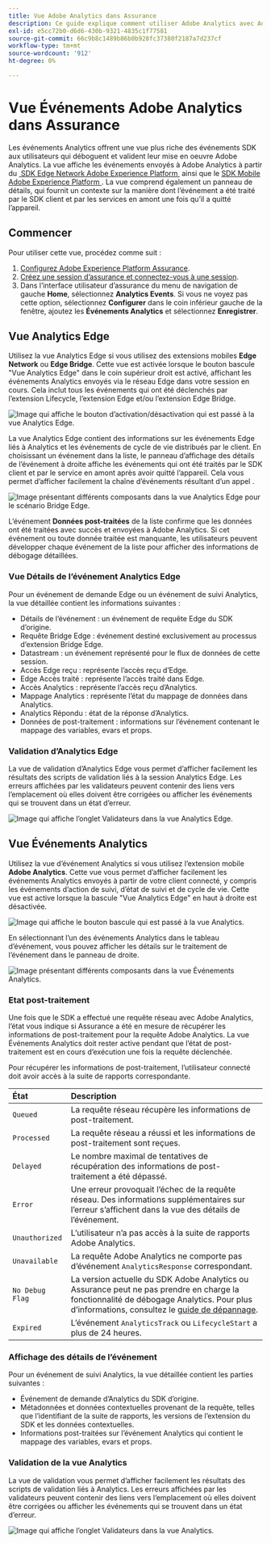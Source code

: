 ```yaml
---
title: Vue Adobe Analytics dans Assurance
description: Ce guide explique comment utiliser Adobe Analytics avec Adobe Experience Platform Assurance.
exl-id: e5cc72b0-d6d6-430b-9321-4835c1f77581
source-git-commit: 66c9b8c1489b86b0b928fc37380f2187a7d237cf
workflow-type: tm+mt
source-wordcount: '912'
ht-degree: 0%

---
```


# Vue Événements Adobe Analytics dans Assurance

Les événements Analytics offrent une vue plus riche des événements SDK aux utilisateurs qui déboguent et valident leur mise en oeuvre Adobe Analytics. La vue affiche les événements envoyés à Adobe Analytics à partir du [&#x200B; SDK Edge Network Adobe Experience Platform &#x200B;](https://developer.adobe.com/client-sdks/edge/edge-network/) ainsi que le [&#x200B; SDK Mobile Adobe Experience Platform &#x200B;](https://developer.adobe.com/client-sdks/solution/adobe-analytics/). La vue comprend également un panneau de détails, qui fournit un contexte sur la manière dont l’événement a été traité par le SDK client et par les services en amont une fois qu’il a quitté l’appareil.

## Commencer

Pour utiliser cette vue, procédez comme suit :

1. [Configurez Adobe Experience Platform Assurance](../tutorials/implement-assurance.md).
2. [Créez une session d’assurance et connectez-vous à une session](../tutorials/using-assurance.md).
3. Dans l’interface utilisateur d’assurance du menu de navigation de gauche **Home**, sélectionnez **Analytics Events**. Si vous ne voyez pas cette option, sélectionnez **Configurer** dans le coin inférieur gauche de la fenêtre, ajoutez les **Événements Analytics** et sélectionnez **Enregistrer**.

## Vue Analytics Edge

Utilisez la vue Analytics Edge si vous utilisez des extensions mobiles **Edge Network** ou **Edge Bridge**. Cette vue est activée lorsque le bouton bascule &quot;Vue Analytics Edge&quot; dans le coin supérieur droit est activé, affichant les événements Analytics envoyés via le réseau Edge dans votre session en cours. Cela inclut tous les événements qui ont été déclenchés par l’extension Lifecycle, l’extension Edge et/ou l’extension Edge Bridge.

![Image qui affiche le bouton d’activation/désactivation qui est passé à la vue Analytics Edge.](./images/adobe-analytics/edge-analytics-view-toggle.png)

La vue Analytics Edge contient des informations sur les événements Edge liés à Analytics et les événements de cycle de vie distribués par le client. En choisissant un événement dans la liste, le panneau d’affichage des détails de l’événement à droite affiche les événements qui ont été traités par le SDK client et par le service en amont après avoir quitté l’appareil. Cela vous permet d’afficher facilement la chaîne d’événements résultant d’un appel .

![Image présentant différents composants dans la vue Analytics Edge pour le scénario Bridge Edge.](./images/adobe-analytics/edgebridge-analytics-events.png)

L’événement **Données post-traitées** de la liste confirme que les données ont été traitées avec succès et envoyées à Adobe Analytics. Si cet événement ou toute donnée traitée est manquante, les utilisateurs peuvent développer chaque événement de la liste pour afficher des informations de débogage détaillées.

### Vue Détails de l’événement Analytics Edge

Pour un événement de demande Edge ou un événement de suivi Analytics, la vue détaillée contient les informations suivantes :

* Détails de l’événement : un événement de requête Edge du SDK d’origine.
* Requête Bridge Edge : événement destiné exclusivement au processus d’extension Bridge Edge.
* Datastream : un événement représenté pour le flux de données de cette session.
* Accès Edge reçu : représente l’accès reçu d’Edge.
* Edge Accès traité : représente l’accès traité dans Edge.
* Accès Analytics : représente l’accès reçu d’Analytics.
* Mappage Analytics : représente l’état du mappage de données dans Analytics.
* Analytics Répondu : état de la réponse d’Analytics.
* Données de post-traitement : informations sur l’événement contenant le mappage des variables, evars et props.

### Validation d’Analytics Edge

La vue de validation d’Analytics Edge vous permet d’afficher facilement les résultats des scripts de validation liés à la session Analytics Edge. Les erreurs affichées par les validateurs peuvent contenir des liens vers l’emplacement où elles doivent être corrigées ou afficher les événements qui se trouvent dans un état d’erreur.

![Image qui affiche l’onglet Validateurs dans la vue Analytics Edge.](./images/adobe-analytics/edge-analytics-validation-view.png)

## Vue Événements Analytics

Utilisez la vue d’événement Analytics si vous utilisez l’extension mobile **Adobe Analytics**. Cette vue vous permet d’afficher facilement les événements Analytics envoyés à partir de votre client connecté, y compris les événements d’action de suivi, d’état de suivi et de cycle de vie. Cette vue est active lorsque la bascule &quot;Vue Analytics Edge&quot; en haut à droite est désactivée.

![Image qui affiche le bouton bascule qui est passé à la vue Analytics.](./images/adobe-analytics/direct-analytics-view-toggle-button.png)

En sélectionnant l’un des événements Analytics dans le tableau d’événement, vous pouvez afficher les détails sur le traitement de l’événement dans le panneau de droite.

![Image présentant différents composants dans la vue Événements Analytics.](./images/adobe-analytics/analytics-events.png)

### Etat post-traitement

Une fois que le SDK a effectué une requête réseau avec Adobe Analytics, l’état vous indique si Assurance a été en mesure de récupérer les informations de post-traitement pour la requête Adobe Analytics. La vue Événements Analytics doit rester active pendant que l’état de post-traitement est en cours d’exécution une fois la requête déclenchée.

Pour récupérer les informations de post-traitement, l’utilisateur connecté doit avoir accès à la suite de rapports correspondante.

| État | Description |
| :----- | :---------- |
| `Queued` | La requête réseau récupère les informations de post-traitement. |
| `Processed` | La requête réseau a réussi et les informations de post-traitement sont reçues. |
| `Delayed` | Le nombre maximal de tentatives de récupération des informations de post-traitement a été dépassé. |
| `Error` | Une erreur provoquait l’échec de la requête réseau. Des informations supplémentaires sur l’erreur s’affichent dans la vue des détails de l’événement. |
| `Unauthorized` | L’utilisateur n’a pas accès à la suite de rapports Adobe Analytics. |
| `Unavailable` | La requête Adobe Analytics ne comporte pas d’événement `AnalyticsResponse` correspondant. |
| `No Debug Flag` | La version actuelle du SDK Adobe Analytics ou Assurance peut ne pas prendre en charge la fonctionnalité de débogage Analytics. Pour plus d’informations, consultez le [guide de dépannage](../troubleshooting.md). |
| `Expired` | L’événement `AnalyticsTrack` ou `LifecycleStart` a plus de 24 heures. |

### Affichage des détails de l’événement

Pour un événement de suivi Analytics, la vue détaillée contient les parties suivantes :

* Événement de demande d’Analytics du SDK d’origine.
* Métadonnées et données contextuelles provenant de la requête, telles que l’identifiant de la suite de rapports, les versions de l’extension du SDK et les données contextuelles.
* Informations post-traitées sur l’événement Analytics qui contient le mappage des variables, evars et props.

### Validation de la vue Analytics

La vue de validation vous permet d’afficher facilement les résultats des scripts de validation liés à Analytics. Les erreurs affichées par les validateurs peuvent contenir des liens vers l’emplacement où elles doivent être corrigées ou afficher les événements qui se trouvent dans un état d’erreur.

![Image qui affiche l’onglet Validateurs dans la vue Analytics.](./images/adobe-analytics/analytics-validation-view.png)